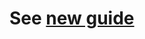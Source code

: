 # See [new guide](https://sites.google.com/a/ft.com/universal-publishing/documentation/kubernetes/coreos-upgrade)
